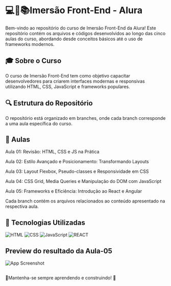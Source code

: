 
# 💻📑📚Imersão Front-End - Alura

Bem-vindo ao repositório do curso de Imersão Front-End da Alura! Este repositório contém os arquivos e códigos desenvolvidos ao longo das cinco aulas do curso, abordando desde conceitos básicos até o uso de frameworks modernos.

## 🎓 Sobre o Curso

O curso de Imersão Front-End tem como objetivo capacitar desenvolvedores para criarem interfaces modernas e responsivas utilizando HTML, CSS, JavaScript e frameworks populares.

## 🔍 Estrutura do Repositório

O repositório está organizado em branches, onde cada branch corresponde a uma aula específica do curso.

## 📗 Aulas

Aula 01: Revisão: HTML, CSS e JS na Prática

Aula 02: Estilo Avançado e Posicionamento: Transformando Layouts

Aula 03: Layout Flexbox, Pseudo-classes e Responsividade em CSS

Aula 04: CSS Grid, Media Queries e Manipulação do DOM com JavaScript

Aula 05: Frameworks e Eficiência: Introdução ao React e Angular

Cada branch contém os arquivos relacionados ao conteúdo apresentado na respectiva aula.

## 🌟 Tecnologias Utilizadas

![HTML](https://img.shields.io/badge/HTML-000?style=for-the-badge&logo=html5&logoColor=30A3DC)
![CSS](https://img.shields.io/badge/CSS-000?style=for-the-badge&logo=css3&logoColor=E94D5F)
![JavaScript](https://img.shields.io/badge/JavaScript-000?style=for-the-badge&logo=javascript&logoColor=30A3DC)
![REACT](https://shields.io/badge/react-black?logo=react&style=for-the-badge)



## Preview do resultado da Aula-05

![App Screenshot](https://github.com/RenePadua/Imersao-Front-Alura/blob/main/Preview.gif)

## 
💪Mantenha-se sempre aprendendo e construindo! 🌟

